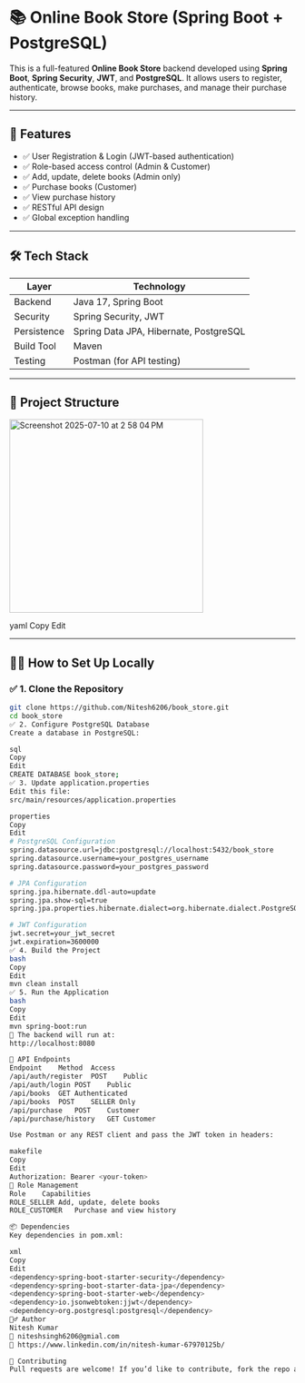 # 📚 Online Book Store (Spring Boot + PostgreSQL)

This is a full-featured **Online Book Store** backend developed using **Spring Boot**, **Spring Security**, **JWT**, and **PostgreSQL**. It allows users to register, authenticate, browse books, make purchases, and manage their purchase history.

---

## 🚀 Features

- ✅ User Registration & Login (JWT-based authentication)
- ✅ Role-based access control (Admin & Customer)
- ✅ Add, update, delete books (Admin only)
- ✅ Purchase books (Customer)
- ✅ View purchase history
- ✅ RESTful API design
- ✅ Global exception handling

---

## 🛠️ Tech Stack

| Layer       | Technology                      |
|-------------|----------------------------------|
| Backend     | Java 17, Spring Boot             |
| Security    | Spring Security, JWT             |
| Persistence | Spring Data JPA, Hibernate, PostgreSQL |
| Build Tool  | Maven                            |
| Testing     | Postman (for API testing)        |

---

## 📁 Project Structure

<img width="341" alt="Screenshot 2025-07-10 at 2 58 04 PM" src="https://github.com/user-attachments/assets/c4719acb-ee5e-4421-8f0f-e7481e29da6f" />


yaml
Copy
Edit

---

## 🧑‍💻 How to Set Up Locally

### ✅ 1. Clone the Repository

```bash
git clone https://github.com/Nitesh6206/book_store.git
cd book_store
✅ 2. Configure PostgreSQL Database
Create a database in PostgreSQL:

sql
Copy
Edit
CREATE DATABASE book_store;
✅ 3. Update application.properties
Edit this file:
src/main/resources/application.properties

properties
Copy
Edit
# PostgreSQL Configuration
spring.datasource.url=jdbc:postgresql://localhost:5432/book_store
spring.datasource.username=your_postgres_username
spring.datasource.password=your_postgres_password

# JPA Configuration
spring.jpa.hibernate.ddl-auto=update
spring.jpa.show-sql=true
spring.jpa.properties.hibernate.dialect=org.hibernate.dialect.PostgreSQLDialect

# JWT Configuration
jwt.secret=your_jwt_secret
jwt.expiration=3600000
✅ 4. Build the Project
bash
Copy
Edit
mvn clean install
✅ 5. Run the Application
bash
Copy
Edit
mvn spring-boot:run
📍 The backend will run at:
http://localhost:8080

🧪 API Endpoints
Endpoint	Method	Access
/api/auth/register	POST	Public
/api/auth/login	POST	Public
/api/books	GET	Authenticated
/api/books	POST	SELLER Only
/api/purchase	POST	Customer
/api/purchase/history	GET	Customer

Use Postman or any REST client and pass the JWT token in headers:

makefile
Copy
Edit
Authorization: Bearer <your-token>
🔐 Role Management
Role	Capabilities
ROLE_SELLER	Add, update, delete books
ROLE_CUSTOMER	Purchase and view history

📦 Dependencies
Key dependencies in pom.xml:

xml
Copy
Edit
<dependency>spring-boot-starter-security</dependency>
<dependency>spring-boot-starter-data-jpa</dependency>
<dependency>spring-boot-starter-web</dependency>
<dependency>io.jsonwebtoken:jjwt</dependency>
<dependency>org.postgresql:postgresql</dependency>
🙋‍♂️ Author
Nitesh Kumar
📧 niteshsingh6206@gmial.com
🔗 https://www.linkedin.com/in/nitesh-kumar-67970125b/

🤝 Contributing
Pull requests are welcome! If you’d like to contribute, fork the repo and submit a PR.

